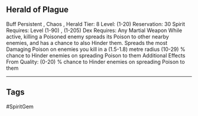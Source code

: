 ## Herald of Plague
Buff
Persistent , Chaos , Herald
Tier: 8
Level: (1-20)
Reservation: 30 Spirit
Requires: Level (1-90) , (1-205) Dex
Requires: Any Martial Weapon
While active, killing a Poisoned enemy spreads its Poison to other nearby enemies, and has a chance to also Hinder them.
Spreads the most Damaging Poison on enemies you kill in a (1.5-1.8) metre radius
(10-29) % chance to Hinder enemies on spreading Poison to them
Additional Effects From Quality:
(0-20) % chance to Hinder enemies on spreading Poison to them

---
## Tags
#SpiritGem
